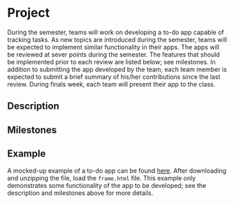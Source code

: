 # Project

During the semester, teams will work on developing a to-do app capable of 
tracking tasks. As new topics are introduced during the semester, teams will be 
expected to implement similar functionality in their apps.  The apps will be 
reviewed at sever points during the semester. The features that should be 
implemented prior to each review are listed below; see milestones.  In addition 
to submitting the app developed by the team, each team member is expected to 
submit a brief summary of his/her contributions since the last review.  During 
finals week, each team will present their app to the class.

## Description

## Milestones

## Example
A mocked-up example of a to-do app can be found 
[here](https://github.com/zarthur/CSCC-Android-Mobile-Applications-Notes/raw/master/project/files/todo-prototype.zip). 
After downloading and unzipping the file, load the `frame.html` file. This 
example only demonstrates some functionality of the app to be developed; see 
the description and milestones above for more details.
